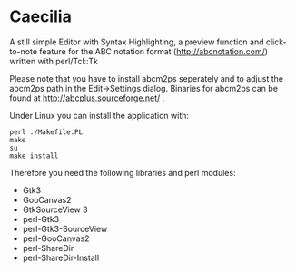 # Caecilia
A still simple Editor with Syntax Highlighting, a preview function and click-to-note feature for the ABC notation format (http://abcnotation.com/) written with perl/Tcl::Tk

Please note that you have to install abcm2ps seperately and to adjust the abcm2ps path in the Edit->Settings dialog. Binaries for abcm2ps can be found at http://abcplus.sourceforge.net/ .

Under Linux you can install the application with:

```
perl ./Makefile.PL
make
su
make install
```

Therefore you need the following libraries and perl modules:

* Gtk3
* GooCanvas2
* GtkSourceView 3
* perl-Gtk3
* perl-Gtk3-SourceView
* perl-GooCanvas2
* perl-ShareDir
* perl-ShareDir-Install
